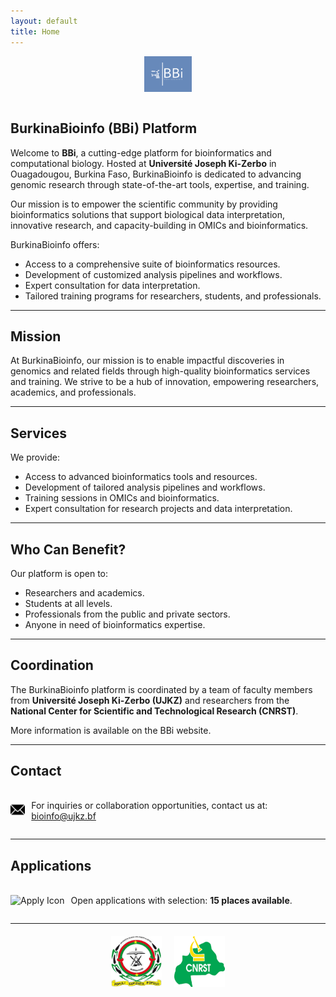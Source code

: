 ```yaml
---
layout: default
title: Home
---
```


<div style="display:flex; justify-content: center;">
  <img src="docs/public/BBi_logo.png" style="width: 15%; height: auto;" alt="BBi Logo">
</div>

<br/>

## **BurkinaBioinfo (BBi) Platform**

Welcome to **BBi**, a cutting-edge platform for bioinformatics and computational biology. Hosted at **Université Joseph Ki-Zerbo** in Ouagadougou, Burkina Faso, BurkinaBioinfo is dedicated to advancing genomic research through state-of-the-art tools, expertise, and training.  

Our mission is to empower the scientific community by providing bioinformatics solutions that support biological data interpretation, innovative research, and capacity-building in OMICs and bioinformatics.

BurkinaBioinfo offers:  
- Access to a comprehensive suite of bioinformatics resources.  
- Development of customized analysis pipelines and workflows.  
- Expert consultation for data interpretation.  
- Tailored training programs for researchers, students, and professionals.  

---

## **Mission**
At BurkinaBioinfo, our mission is to enable impactful discoveries in genomics and related fields through high-quality bioinformatics services and training. We strive to be a hub of innovation, empowering researchers, academics, and professionals.

---

## **Services**
We provide:  
- Access to advanced bioinformatics tools and resources.  
- Development of tailored analysis pipelines and workflows.  
- Training sessions in OMICs and bioinformatics.  
- Expert consultation for research projects and data interpretation.

---

## **Who Can Benefit?**

Our platform is open to:  
- Researchers and academics.  
- Students at all levels.  
- Professionals from the public and private sectors.  
- Anyone in need of bioinformatics expertise.

---

## **Coordination**
The BurkinaBioinfo platform is coordinated by a team of faculty members from **Université Joseph Ki-Zerbo (UJKZ)** and researchers from the **National Center for Scientific and Technological Research (CNRST)**.

More information is available on the BBi website.

---

## **Contact**
<div style="display: flex; align-items: center; margin-top: 20px;">
  <div style="margin-right: 10px;">
    <img src="public/icon_email-5.png" alt="Email Icon" style="width: 24px; height: auto;">
  </div>
  <div>
    <p>For inquiries or collaboration opportunities, contact us at:  
      <a href="mailto:bioinfo@ujkz.bf">bioinfo@ujkz.bf</a>
    </p>
  </div>
</div>

---

## **Applications**
<div style="display: flex; align-items: center; margin-top: 20px;">
  <div style="margin-right: 10px;">
    <img src="public/icon_apply-5.png" alt="Apply Icon" style="width: 24px; height: auto;">
  </div>
  <div>
    <p>Open applications with selection: <strong>15 places available</strong>.</p>
  </div>
</div>

---

<div style="display: flex; justify-content: center; margin-top: 20px;">
  <img src="docs/public/logo_ujkz.jpeg" style="width: 16%; margin: 0 10px;" alt="UJKZ Logo">
  <img src="docs/public/logo_cnsrt.png" style="width: 16%; margin: 0 10px;" alt="CNRST Logo">
</div>
